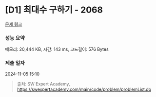 # [D1] 최대수 구하기 - 2068 

[문제 링크](https://swexpertacademy.com/main/code/problem/problemDetail.do?contestProbId=AV5QQhbqA4QDFAUq) 

### 성능 요약

메모리: 20,444 KB, 시간: 143 ms, 코드길이: 576 Bytes

### 제출 일자

2024-11-05 15:10



> 출처: SW Expert Academy, https://swexpertacademy.com/main/code/problem/problemList.do